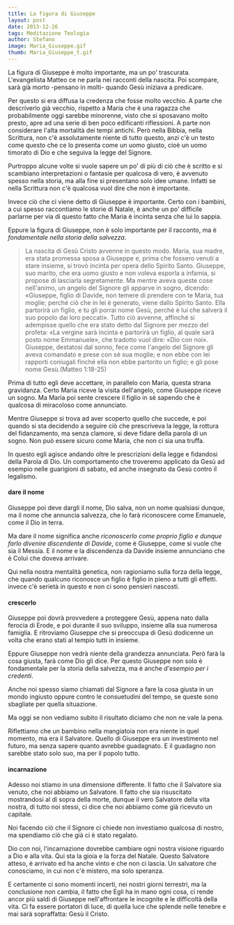 ```yaml
---
title: La figura di Giuseppe
layout: post
date: 2013-12-26
tags: Meditazione Teologia
author: Stefano
image: Maria_Giuseppe.gif
thumb: Maria_Giuseppe_t.gif
---
```


La figura di Giuseppe è molto importante, ma un po' trascurata. L'evangelista Matteo ce ne parla nei racconti della nascita. Poi scompare, sarà già morto -pensano in molti- quando Gesù iniziava a predicare. 

Per questo si era diffusa la credenza che fosse molto vecchio. A parte che descriverlo già vecchio, rispetto a Maria che è una ragazza che probabilmente oggi sarebbe minorenne, visto che si sposavano molto presto, apre ad una serie di ben poco edificanti riflessioni. A parte non considerare l'alta mortalità dei tempi antichi. Però nella Bibbia, nella Scrittura, non c'è assolutamente niente di tutto questo, anzi c'è un testo come questo che ce lo presenta come un uomo giusto, cioè un uomo timorato di Dio e che seguiva la legge del Signore.

Purtroppo alcune volte si vuole sapere un po' di più di ciò che è scritto e si scambiano interpretazioni o fantasie per qualcosa di vero, è avvenuto spesso nella storia, ma alla fine si presentano solo idee umane. Infatti se nella Scrittura non c'è qualcosa vuol dire che non è importante.

Invece ciò che ci viene detto di Giuseppe è importante. Certo con i bambini, a cui spesso raccontiamo le storie di Natale, è anche un po' difficile parlarne per via di questo fatto che Maria è incinta senza che lui lo sappia.

Eppure la figura di Giuseppe, non è solo importante per il racconto, ma è <em>fondamentale nella storia della salvezza</em>.

<blockquote>La nascita di Gesù Cristo avvenne in questo modo. Maria, sua madre, era stata promessa sposa a Giuseppe e, prima che fossero venuti a stare insieme, si trovò incinta per opera dello Spirito Santo.
Giuseppe, suo marito, che era uomo giusto e non voleva esporla a infamia, si propose di lasciarla segretamente.
Ma mentre aveva queste cose nell'animo, un angelo del Signore gli apparve in sogno, dicendo: «Giuseppe, figlio di Davide, non temere di prendere con te Maria, tua moglie; perché ciò che in lei è generato, viene dallo Spirito Santo.
Ella partorirà un figlio, e tu gli porrai nome Gesù, perché è lui che salverà il suo popolo dai loro peccati».
Tutto ciò avvenne, affinché si adempisse quello che era stato detto dal Signore per mezzo del profeta:
«La vergine sarà incinta e partorirà un figlio, al quale sarà posto nome Emmanuele», che tradotto vuol dire: «Dio con noi».
Giuseppe, destatosi dal sonno, fece come l'angelo del Signore gli aveva comandato e prese con sé sua moglie;
e non ebbe con lei rapporti coniugali finché ella non ebbe partorito un figlio; e gli pose nome Gesù.(Matteo 1:18-25)
</blockquote>

Prima di tutto egli deve accettare, in parallelo con Maria, questa strana gravidanza. Certo Maria riceve la visita dell'angelo, come Giuseppe riceve un sogno. Ma Maria poi sente crescere il figlio in sé sapendo che è qualcosa di miracoloso come annunciato. 

Mentre Giuseppe si trova ad aver scoperto quello che succede, e poi quando si sta decidendo a seguire ciò che prescriveva la legge, la rottura del fidanzamento, ma senza clamore, si deve fidare della parola di un sogno. Non può essere sicuro come Maria, che non ci sia una truffa.

In questo egli agisce andando oltre le prescrizioni della legge e fidandosi della Parola di Dio. Un comportamento che troveremo applicato da Gesù ad esempio nelle guarigioni di sabato, ed anche insegnato da Gesù contro il legalismo.

<h4>dare il nome</h4>
Giuseppe poi deve dargli il nome, Dio salva, non un nome qualsiasi dunque, ma il nome che annuncia salvezza, che lo farà riconoscere come Emanuele, come il Dio in terra.

Ma dare il nome significa anche <em>riconoscerlo come proprio figlio e dunque farlo divenire discendente di Davide</em>, come è Giuseppe, come si vuole che sia il Messia. E il nome e la discendenza da Davide insieme annunciano che è Colui che doveva arrivare.

Qui nella nostra mentalità genetica, non ragioniamo sulla forza della legge, che quando qualcuno riconosce un figlio è figlio in pieno a tutti gli effetti. invece c'è serietà in questo e non ci sono pensieri nascosti.

<h4>crescerlo</h4>
Giuseppe poi dovrà provvedere a proteggere Gesù, appena nato dalla ferocia di Erode, e poi durante il suo sviluppo, insieme alla sua numerosa famiglia. E ritroviamo Giuseppe che si preoccupa di Gesù dodicenne un volta che erano stati al tempio tutti in insieme. 

Eppure Giuseppe non vedrà niente della grandezza annunciata. Però farà la cosa giusta, farà come Dio gli dice. Per questo Giuseppe non solo è fondamentale per la storia della salvezza, ma è anche <em>d'esempio per i credenti</em>.

Anche noi spesso siamo chiamati dal Signore a fare la cosa giusta in un mondo ingiusto oppure contro le consuetudini del tempo, se queste sono sbagliate per quella situazione.

Ma oggi se non vediamo subito il risultato diciamo che non ne vale la pena. 

Riflettiamo che un bambino nella mangiatoia non era niente in quel momento, ma era il Salvatore.
Quello di Giuseppe era un investimento nel futuro, ma senza sapere quanto avrebbe guadagnato. E il guadagno non sarebbe stato solo suo, ma per il popolo tutto.

<h4>incarnazione</h4>
Adesso noi stiamo in una dimensione differente. Il fatto che il Salvatore sia venuto, che noi abbiamo un Salvatore. Il fatto che sia risuscitato mostrandosi al di sopra della morte, dunque il vero Salvatore della vita nostra, di tutto noi stessi, ci dice che noi abbiamo come già ricevuto un capitale.

Noi facendo ciò che il Signore ci chiede non investiamo qualcosa di nostro, ma spendiamo ciò che già ci è stato regalato.

Dio con noi, l'incarnazione dovrebbe cambiare ogni nostra visione riguardo a Dio e alla vita. Qui sta la gioia e la forza del Natale. Questo Salvatore atteso, è arrivato ed ha anche vinto e che non ci lascia. Un salvatore che conosciamo, in cui non c'è mistero, ma solo speranza.

E certamente ci sono momenti incerti, nei nostri giorni terrestri, ma la conclusione non cambia, il fatto che Egli ha in mano ogni cosa, ci rende ancor più saldi di Giuseppe nell'affrontare le incognite e le difficoltà della vita. Ci fa essere portatori di luce, di quella luce che splende nelle tenebre e mai sarà sopraffatta: Gesù il Cristo.


